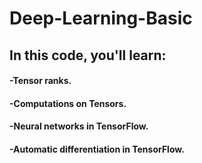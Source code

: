 # Deep-Learning-Basic

## In this code, you'll learn:
#### -Tensor ranks.
#### -Computations on Tensors.
#### -Neural networks in TensorFlow.
#### -Automatic differentiation in TensorFlow.
